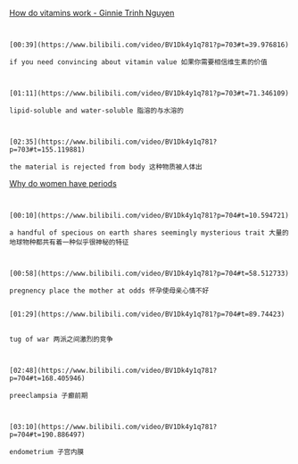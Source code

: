[How do vitamins work - Ginnie Trinh Nguyen](https://www.bilibili.com/video/BV1Dk4y1q781?p=703)

```ad-note


[00:39](https://www.bilibili.com/video/BV1Dk4y1q781?p=703#t=39.976816)

if you need convincing about vitamin value 如果你需要相信维生素的价值

```

```ad-note


[01:11](https://www.bilibili.com/video/BV1Dk4y1q781?p=703#t=71.346109)

lipid-soluble and water-soluble 脂溶的与水溶的

```

```ad-note


[02:35](https://www.bilibili.com/video/BV1Dk4y1q781?p=703#t=155.119881)

the material is rejected from body 这种物质被人体出

```

[Why do women have periods](https://www.bilibili.com/video/BV1Dk4y1q781?p=704)

```ad-note


[00:10](https://www.bilibili.com/video/BV1Dk4y1q781?p=704#t=10.594721)

a handful of specious on earth shares seemingly mysterious trait 大量的地球物种都共有着一种似乎很神秘的特征

```

```ad-note


[00:58](https://www.bilibili.com/video/BV1Dk4y1q781?p=704#t=58.512733)

pregnency place the mother at odds 怀孕使母亲心情不好

```

```ad-note

[01:29](https://www.bilibili.com/video/BV1Dk4y1q781?p=704#t=89.74423)


tug of war 两派之间激烈的竞争

```

```ad-note


[02:48](https://www.bilibili.com/video/BV1Dk4y1q781?p=704#t=168.405946)

preeclampsia 子癫前期

```

```ad-note


[03:10](https://www.bilibili.com/video/BV1Dk4y1q781?p=704#t=190.886497)

endometrium 子宫内膜

```